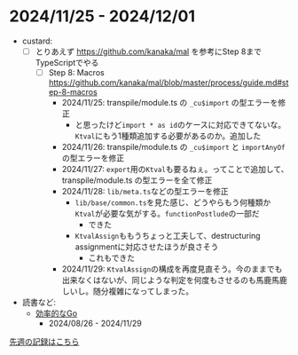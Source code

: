 # 2024/11/25 - 2024/12/01

- custard:
    - [ ] とりあえず <https://github.com/kanaka/mal> を参考にStep 8までTypeScriptでやる
        - [ ] Step 8: Macros <https://github.com/kanaka/mal/blob/master/process/guide.md#step-8-macros>
            - 2024/11/25: transpile/module.ts の `_cu$import` の型エラーを修正
                - と思ったけど`import * as id`のケースに対応できてないな。`Ktval`にもう1種類追加する必要があるのか。追加した
            - 2024/11/26: transpile/module.ts の `_cu$import` と `importAnyOf` の型エラーを修正
            - 2024/11/27: `export`用の`Ktval`も要るねぇ。ってことで追加して、transpile/module.ts の型エラーを全て修正
            - 2024/11/28: `lib/meta.ts`などの型エラーを修正
                - `lib/base/common.ts`を見た感じ、どうやらもう何種類か`Ktval`が必要な気がする。`functionPostlude`の一部だ
                    - できた
                - `KtvalAssign`ももうちょっと工夫して、destructuring assignmentに対応させたほうが良さそう
                    - これもできた
            - 2024/11/29: `KtvalAssign`の構成を再度見直そう。今のままでも出来なくはないが、同じような判定を何度もさせるのも馬鹿馬鹿しいし。随分複雑になってしまった。
- 読書など:
    - [効率的なGo](https://www.oreilly.co.jp//books/9784814400539/)
        - 2024/08/26 - 2024/11/29

[先週の記録はこちら](https://github.com/igrep/daily-commits/blob/f5b7c31a05fd43230f92cb25541066e6c2a8429f/yesterday.md)
